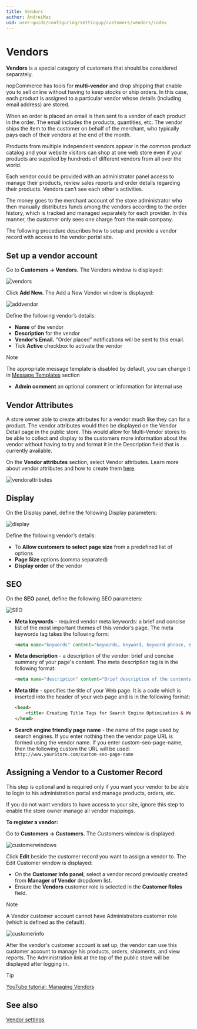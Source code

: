 ```yaml
---
title: Vendors
author: AndreiMaz
uid: user-guide/configuring/settingup/customers/vendors/index
---
```

# Vendors

**Vendors** is a special category of customers that should be considered separately.

nopCommerce has tools for **multi-vendor** and drop shipping that enable you to sell online without having to keep stocks or ship orders. In this case, each product is assigned to a particular vendor whose details (including email address) are stored.

When an order is placed an email is then sent to a vendor of each product in the order. The email includes the products, quantities, etc. The vendor ships the item to the customer on behalf of the merchant, who typically pays each of their vendors at the end of the month.

Products from multiple independent vendors appear in the common product catalog and your website visitors can shop at one web store even if your products are supplied by hundreds of different vendors from all over the world.

Each vendor could be provided with an administrator panel access to manage their products, review sales reports and order details regarding their products. Vendors can’t see each other's activities.

The money goes to the merchant account of the store administrator who then manually distributes funds among the vendors according to the order history, which is tracked and managed separately for each provider. In this manner, the customer only sees one charge from the main company.

The following procedure describes how to setup and provide a vendor record with access to the vendor portal site.

## Set up a vendor account

Go to **Customers → Vendors.** The Vendors window is displayed:

![vendors](_static/index/vendor1.png)

Click **Add New.** The Add a New Vendor window is displayed:

![addvendor](_static/index/vendor2.png)

Define the following vendor’s details:

* **Name** of the vendor
* **Description** for the vendor
* **Vendor's Email.** “Order placed” notifications will be sent to this email.
* Tick **Active** checkbox to activate the vendor

> [!NOTE]
> The appropriate message template is disabled by default, you can change it in [Message Templates](xref:user-guide/marketing/content/message-templates) section

* **Admin comment**  an optional comment or information for internal use

## Vendor Attributes

A store owner able to create attributes for a vendor much like they can for a product. The vendor attributes would then be displayed on the Vendor Detail page in the public store. This would allow for Multi-Vendor stores to be able to collect and display to the customers more information about the vendor without having to try and format it in the Description field that is currently available.

On the **Vendor attributes** section, select Vendor attributes. Learn more about vendor attributes and how to create them [here](xref:user-guide/configuring/settingup/customers/vendors/settings).

![vendorattributes](_static/index/vendor3.PNG)

## Display

On the Display panel, define the following Display parameters:

![display](_static/index/vendor4.png)

Define the following vendor’s details:

* To **Allow customers to select page size** from a predefined list of options
* **Page Size** options (comma separated)
* **Display order** of the vendor

## SEO

On the **SEO** panel, define the following SEO parameters:

![SEO](_static/index/vendor6.png)

* **Meta keywords** - required vendor meta keywords: a brief and concise list of the most important themes of this vendor’s page. The meta keywords tag takes the following      form:

    ```html
    <meta name="keywords" content="keywords, keyword, keyword phrase, etc.">
    ```

* **Meta description** - a description of the vendor: brief and concise summary of your page's content. The meta description tag is in the following format:

    ```html
    <meta name="description" content="Brief description of the contents of your page.">
    ```

* **Meta title** - specifies the title of your Web page. It is a code which is inserted into the header of your web page and is in the following format:

    ```html
    <head>
        <title> Creating Title Tags for Search Engine Optimization & Web Usability</title>
    </head>
    ```

* **Search engine friendly page name** - the name of the page used by search engines. If you enter nothing then the vendor page URL is formed using the vendor name. If you enter custom-seo-page-name, then the following custom the URL will be used: `http://www.yourStore.com/custom-seo-page-name`

## Assigning a Vendor to a Customer Record

This step is optional and is required only if you want your vendor to be able to login to his administration portal and manage products, orders, etc.

If you do not want vendors to have access to your site, ignore this step to enable the store owner manage all vendor mappings.

**To register a vendor:**

Go to **Customers → Customers.** The Customers window is displayed:

![customerwindows](_static/index/vendor7.png)

Click **Edit** beside the customer record you want to assign a vendor to. The Edit Customer window is displayed:

* On the **Customer Info panel**, select a vendor record previously created from **Manager of Vendor** dropdown list.
* Ensure the **Vendors** customer role is selected in the **Customer Roles** field.

> [!NOTE]
> A Vendor customer account cannot have Administrators customer role (which is defined as the default).

![customerinfo](_static/index/vendor8.png)

After the vendor's customer account is set up, the vendor can use this customer account to manage his products, orders, shipments, and view reports. The Administration link at the top of the public store will be displayed after logging in.

> [!TIP]
> [YouTube tutorial: Managing Vendors](https://www.youtube.com/watch?v=MH6r6tqfLF8&list=PLnL_aDfmRHwsbhj621A-RFb1KnzeFxYz4&index=9)

## See also

[Vendor settings](xref:user-guide/configuring/settingup/customers/vendors/settings)
